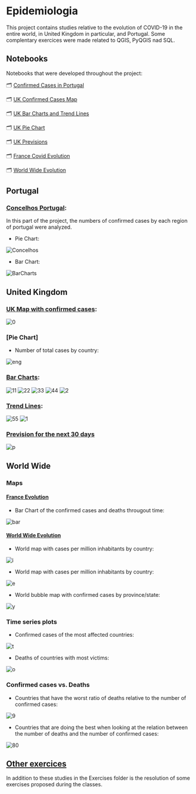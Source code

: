 # Epidemiologia
 
This project contains studies relative to the evolution of COVID-19 in the entire world, in United Kingdom in particular, and Portugal. Some complentary exercices were made related to QGIS, PyQGIS nad SQL.

## Notebooks

Notebooks that were developed throughout the project:

🗂️ [Confirmed Cases in Portugal](https://github.com/isasilva3/Epidemiologia/blob/master/Portugal/Concelhos%20Portugal.ipynb)

🗂️ [UK Confirmed Cases Map](https://github.com/isasilva3/Epidemiologia/blob/master/United%20Kingdom%20Study/Confirmed%20Cases%20Interactive%20Map.ipynb)

🗂️ [UK Bar Charts and Trend Lines](https://github.com/isasilva3/Epidemiologia/blob/master/United%20Kingdom%20Study/Bar%20Charts%20and%20Trend%20Lines.ipynb)

🗂️ [UK Pie Chart](https://github.com/isasilva3/Epidemiologia/blob/master/United%20Kingdom%20Study/PieChart_TotalCases.ipynb)

🗂️ [UK Previsions](https://github.com/isasilva3/Epidemiologia/blob/master/United%20Kingdom%20Study/Previsions.ipynb)

🗂️ [France Covid Evolution](https://github.com/isasilva3/Epidemiologia/blob/master/World%20Wide/France_Evolution.ipynb)

🗂️ [World Wide Evolution](https://nbviewer.jupyter.org/github/isasilva3/Epidemiologia/blob/master/World%20Wide/Maps%20and%20Time%20series%20plots.ipynb#Deaths-of-countries-with-most-victims)

## Portugal
### [Concelhos Portugal](https://github.com/isasilva3/Epidemiologia/blob/master/Portugal/Concelhos%20Portugal.ipynb):
In this part of the project, the numbers of confirmed cases by each region of portugal were analyzed. 
 * Pie Chart:
 
 ![Concelhos](https://github.com/isasilva3/Epidemiologia/blob/master/Images/Concelhos_Portugal.png)
 
 * Bar Chart:
 
 ![BarCharts](https://github.com/isasilva3/Epidemiologia/blob/master/Images/barchartportugal.png)

## United Kingdom
### [UK Map with confirmed cases](https://github.com/isasilva3/Epidemiologia/blob/master/United%20Kingdom%20Study/Confirmed%20Cases%20Interactive%20Map.ipynb):

 ![0](https://github.com/isasilva3/Epidemiologia/blob/master/Images/UK_Map.png)

### [Pie Chart]

* Number of total cases by country:

![eng](https://github.com/isasilva3/Epidemiologia/blob/master/Images/UKpie.png)


### [Bar Charts](https://github.com/isasilva3/Epidemiologia/blob/master/United%20Kingdom%20Study/Bar%20Charts%20and%20Trend%20Lines.ipynb):
 ![11](https://github.com/isasilva3/Epidemiologia/blob/master/Images/Uk_currently_infected_bar.png)
 ![22](https://github.com/isasilva3/Epidemiologia/blob/master/Images/Uk_new_confirmed_cases_bar.png)
 ![33](https://github.com/isasilva3/Epidemiologia/blob/master/Images/Uk_new_deaths_bar.png)
 ![44](https://github.com/isasilva3/Epidemiologia/blob/master/Images/Uk_new_recoveries_bar.png)
 ![2](https://github.com/isasilva3/Epidemiologia/blob/master/Images/Uk_confirmed_cases_stacked_bar.png)

### [Trend Lines](https://github.com/isasilva3/Epidemiologia/blob/master/United%20Kingdom%20Study/Bar%20Charts%20and%20Trend%20Lines.ipynb):
 ![55](https://github.com/isasilva3/Epidemiologia/blob/master/Images/Uk_new_confirmed_cases_trendline.png)
 ![1](https://github.com/isasilva3/Epidemiologia/blob/master/Images/Uk_confirmed_trendline.png)
 
### [Prevision for the next 30 days](https://github.com/isasilva3/Epidemiologia/blob/master/United%20Kingdom%20Study/Previsions.ipynb)

![p](https://github.com/isasilva3/Epidemiologia/blob/master/Images/Prevision%20for%20the%20next%2030%20days.png)

## World Wide

### Maps
#### [France Evolution](https://github.com/isasilva3/Epidemiologia/blob/master/World%20Wide/France_Evolution.ipynb)
* Bar Chart of the confirmed cases and deaths througout time:

![bar](https://github.com/isasilva3/Epidemiologia/blob/master/Images/FranceEvolution.png)

#### [World Wide Evolution](https://nbviewer.jupyter.org/github/isasilva3/Epidemiologia/blob/master/World%20Wide/Maps%20and%20Time%20series%20plots.ipynb)
* World map with cases per million inhabitants by country:

![i](https://github.com/isasilva3/Epidemiologia/blob/master/Images/WWCases.png)

* World map with cases per million inhabitants by country:

![e](https://github.com/isasilva3/Epidemiologia/blob/master/Images/WWDeaths.png)

* World bubble map with confirmed cases by province/state:

![y](https://github.com/isasilva3/Epidemiologia/blob/master/Images/WWBubble1.png)

### Time series plots
* Confirmed cases of the most affected countries:

![t](https://github.com/isasilva3/Epidemiologia/blob/master/Images/confirmed%20cases%20of%20countries%20with%20most%20confirmed%20cases.png)

* Deaths of countries with most victims:

![o](https://github.com/isasilva3/Epidemiologia/blob/master/Images/deaths%20of%20countries%20with%20most%20victims.png)

### Confirmed cases vs. Deaths
* Countries that have the worst ratio of deaths relative to the number of confirmed cases:

![9](https://github.com/isasilva3/Epidemiologia/blob/master/Images/Countries%20with%20worst%20ratio%20confirmed%20cases%20vs.%20Deaths.png)

* Countries that are doing the best when looking at the relation between the number of deaths and the number of confirmed cases:

![80](https://github.com/isasilva3/Epidemiologia/blob/master/Images/Countries%20doing%20best%20regarding%20confirmed%20cases%20vs.%20Deaths.png)

## [Other exercices](https://github.com/isasilva3/Epidemiologia/tree/master/Exercices)
In addition to these studies in the Exercises folder is the resolution of some exercises proposed during the classes.

